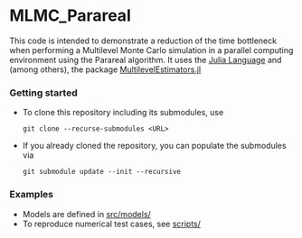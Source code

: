 # MLMC_Parareal

This code is intended to demonstrate a reduction of the time bottleneck
when performing a Multilevel Monte Carlo simulation in a parallel computing environment
using the Parareal algorithm.
It uses the [Julia Language](https://julialang.org/) and (among others), the package [MultilevelEstimators.jl](https://github.com/PieterjanRobbe/MultilevelEstimators.jl/)

### Getting started
- To clone this repository including its submodules, use

   `git clone --recurse-submodules <URL>`
- If you already cloned the repository, you can populate the submodules via

   `git submodule update --init --recursive`

### Examples
- Models are defined in [src/models/](src/models/)
- To reproduce numerical test cases, see [scripts/](scripts/)